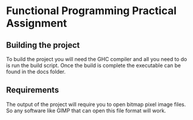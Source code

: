 # Functional Programming Practical Assignment

## Building the project

To build the project you will need the GHC compiler and all you need to do is run the build script. Once the build is complete the executable can be found in the docs folder.

## Requirements

The output of the project will require you to open bitmap pixel image files. So any software like GIMP that can open this file format will work.